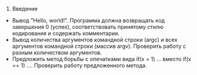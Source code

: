 1. Введение

- Вывод "Hello, world!". Программа должна возвращать код завершения 0 (успех), соответствовать принятому стилю кодирования и содержать комментарии.
- Вывод количества аргументов командной строки (argc) и всех аргументов командной строки (массив argv). Проверить работу с разным количеством аргументов.
- Предложить метод борьбы с опечатками вида if(x = 1) ... вместо if(x == 1) .... Проверить работу предложенного метода.